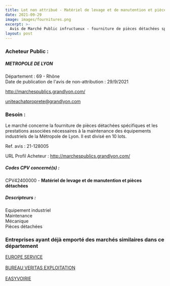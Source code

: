 ```yaml
---
title: Lot non attribué - Matériel de levage et de manutention et pièces détachées
date: 2021-09-29
image: images/fournitures.png
excerpt: >-
  Avis de Marché Public infructueux - fourniture de pièces détachées spécifiques et prestations associées nécessaires à la maintenance des équipements industriels de la métropole de lyon
layout: post
---
```


### Acheteur Public :
##### METROPOLE DE LYON
Département : 69 - Rhône<br/>
Date de publication de l'avis de non-attribution : 29/9/2021


http://marchespublics.grandlyon.com/

uniteachatproprete@grandlyon.com


### Besoin :

Le marché concerne la fourniture de pièces détachées spécifiques et les prestations associées nécessaires à la maintenance des équipements industriels de la Métropole de Lyon. Il est divisé en 10 lots.

Ref. avis : 21-128005

URL Profil Acheteur : http://marchespublics.grandlyon.com/

##### Codes CPV concerné(s) :
CPV42400000 - **Matériel de levage et de manutention et pièces détachées** <br/>

##### Descripteurs :
Equipement industriel <br/>
Maintenance <br/>
Mécanique <br/>
Pièces détachées <br/>

### Entreprises ayant déjà emporté des marchés similaires dans ce département
<a href="/entreprise-552/siren-383888187">EUROPE SERVICE</a><br/><br/>
<a href="/entreprise-575/siren-790184675">BUREAU VERITAS EXPLOITATION</a><br/><br/>
<a href="/entreprise-576/siren-800780124">EASYVOIRIE</a><br/><br/>
